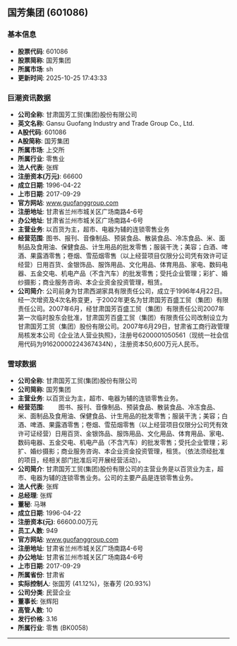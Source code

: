 ## 国芳集团 (601086)

### 基本信息

- **股票代码**: 601086
- **股票简称**: 国芳集团
- **所属市场**: sh
- **更新时间**: 2025-10-25 17:43:33

### 巨潮资讯数据

- **公司全称**: 甘肃国芳工贸(集团)股份有限公司
- **英文名称**: Gansu Guofang Industry and Trade Group Co., Ltd.
- **A股代码**: 601086
- **A股简称**: 国芳集团
- **所属市场**: 上交所
- **所属行业**: 零售业
- **法人代表**: 张辉
- **注册资本(万元)**: 66600
- **成立日期**: 1996-04-22
- **上市日期**: 2017-09-29
- **官方网站**: www.guofanggroup.com
- **注册地址**: 甘肃省兰州市城关区广场南路4-6号
- **办公地址**: 甘肃省兰州市城关区广场南路4-6号
- **主营业务**: 以百货为主，超市、电器为辅的连锁零售业务
- **经营范围**: 图书、报刊、音像制品、预装食品、散装食品、冷冻食品、米、面制品及食用油、保健食品、计生用品的批发零售；服装干洗；美容；白酒、啤酒、果露酒零售；卷烟、雪茄烟零售（以上经营项目仅限分公司凭有效许可证经营）日用百货、金银饰品、服饰用品、文化用品、体育用品、家电、数码电器、五金交电、机电产品（不含汽车）的批发零售；受托企业管理；彩扩、婚纱摄影；商业服务咨询、本企业资金投资管理，租赁。
- **公司简介**: 公司前身为甘肃西湖家具有限责任公司，成立于1996年4月22日。经一次增资及4次名称变更，于2002年更名为甘肃国芳百盛工贸（集团）有限责任公司。2007年6月，经甘肃国芳百盛工贸（集团）有限责任公司2007年第一次临时股东会批准，甘肃国芳百盛工贸（集团）有限责任公司改制设立为甘肃国芳工贸（集团）股份有限公司。2007年6月29日，甘肃省工商行政管理局核发本公司《企业法人营业执照》，注册号6200001050561（现统一社会信用代码为91620000224367434N），注册资本50,600万元人民币。

### 雪球数据

- **公司全称**: 甘肃国芳工贸(集团)股份有限公司
- **公司简称**: 国芳集团
- **主营业务**: 以百货业为主，超市、电器为辅的连锁零售业务。
- **经营范围**: 　　图书、报刊、音像制品、预装食品、散装食品、冷冻食品、米、面制品及食用油、保健食品、计生用品的批发零售；服装干洗；美容；白酒、啤酒、果露酒零售；卷烟、雪茄烟零售（以上经营项目仅限分公司凭有效许可证经营）日用百货、金银饰品、服饰用品、文化用品、体育用品、家电、数码电器、五金交电、机电产品（不含汽车）的批发零售；受托企业管理；彩扩、婚纱摄影；商业服务咨询、本企业资金投资管理，租赁。（依法须经批准的项目，经相关部门批准后可开展经营活动）。
- **公司简介**: 甘肃国芳工贸(集团)股份有限公司的主营业务是以百货业为主，超市、电器为辅的连锁零售业务。公司的主要产品是连锁零售业务。
- **法人代表**: 张辉
- **总经理**: 张辉
- **董秘**: 马琳
- **成立日期**: 1996-04-22
- **注册资本(元)**: 66600.00万元
- **员工人数**: 949
- **官方网站**: www.guofanggroup.com
- **注册地址**: 甘肃省兰州市城关区广场南路4-6号
- **办公地址**: 甘肃省兰州市城关区广场南路4-6号
- **上市日期**: 2017-09-29
- **所属省份**: 甘肃省
- **实际控制人**: 张国芳 (41.12%)，张春芳 (20.93%)
- **公司分类**: 民营企业
- **董事长**: 张辉阳
- **高管人数**: 10
- **发行价格**: 3.16
- **所属行业**: 零售 (BK0058)

---